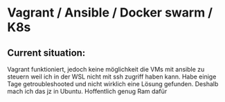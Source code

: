 # Vagrant / Ansible / Docker swarm / K8s

## Current situation:

Vagrant funktioniert, jedoch keine möglichkeit die VMs mit ansible zu
steuern weil ich in der WSL nicht mit ssh zugriff haben kann. Habe einige Tage getroubleshooted und nicht wirklich eine Lösung gefunden. Deshalb mach ich das jz in Ubuntu.
Hoffentlich genug Ram dafür
